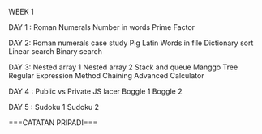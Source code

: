 WEEK 1 

DAY 1 :
Roman Numerals
Number in words
Prime Factor

DAY 2:
Roman numerals case study
Pig Latin
Words in file
Dictionary sort
Linear search
Binary search

DAY 3:
Nested array 1
Nested array 2
Stack and queue
Manggo Tree
Regular Expression
Method Chaining
Advanced Calculator

DAY 4 :
Public vs Private
JS lacer
Boggle 1
Boggle 2

DAY 5 :
Sudoku 1
Sudoku 2

===CATATAN PRIPADI===
